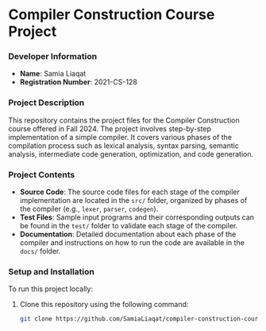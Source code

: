 # Compiler Construction Course Project

### Developer Information
- **Name**: Samia Liaqat
- **Registration Number**: 2021-CS-128

### Project Description
This repository contains the project files for the Compiler Construction course offered in Fall 2024. The project involves step-by-step implementation of a simple compiler. It covers various phases of the compilation process such as lexical analysis, syntax parsing, semantic analysis, intermediate code generation, optimization, and code generation.

### Project Contents
- **Source Code**: The source code files for each stage of the compiler implementation are located in the `src/` folder, organized by phases of the compiler (e.g., `lexer`, `parser`, `codegen`).
- **Test Files**: Sample input programs and their corresponding outputs can be found in the `test/` folder to validate each stage of the compiler.
- **Documentation**: Detailed documentation about each phase of the compiler and instructions on how to run the code are available in the `docs/` folder.

### Setup and Installation
To run this project locally:
1. Clone this repository using the following command:
   ```bash
   git clone https://github.com/SamiaLiaqat/compiler-construction-course-2024.git
